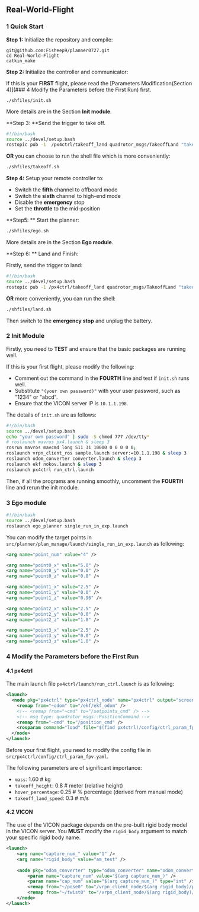 ## Real-World-Flight

### 1  Quick Start

**Step 1:** Initialize the repository and compile:

```shell
git@github.com:Fisheep9/planner0727.git
cd Real-World-Flight
catkin_make
```



**Step 2:** Initialize the controller and communicator:

If this is your **FIRST** flight, please read the [Parameters Modification(Section 4)](### 4  Modify the Parameters before the First Run) first.

```shell
./shfiles/init.sh
```

More details are in the Section **Init module**.



**Step 3: **Send the trigger to take off.

```sh
#!/bin/bash
source ../devel/setup.bash
rostopic pub -1  /px4ctrl/takeoff_land quadrotor_msgs/TakeoffLand "takeoff_land_cmd: 1"
```

**OR** you can choose to run the shell file which is more conveniently:

```sh
./shfiles/takeoff.sh
```



**Step 4:** Setup your remote controller to:

- Switch the **fifth** channel to offboard mode
- Switch the **sixth** channel to high-end mode
- Disable the **emergency** stop
- Set the **throttle** to the mid-position



**Step5: ** Start the planner:

```sh
./shfiles/ego.sh
```

More details are in the Section **Ego module**.



**Step 6: ** Land and Finish:

Firstly, send the trigger to land:

```sh
#!/bin/bash
source ../devel/setup.bash
rostopic pub -1 /px4ctrl/takeoff_land quadrotor_msgs/TakeoffLand "takeoff_land_cmd: 2"
```

**OR** more conveniently, you can run the shell:

```sh
./shfiles/land.sh
```

Then switch to the **emergency stop** and unplug the battery.



### 2 Init Module

Firstly, you need to **TEST** and ensure that the basic packages are running well.

If this is your first flight, please modify the following:

- Comment out the command in the **FOURTH** line and test if `init.sh` runs well.
- Substitute `"(your own password)"` with your user password, such as "1234" or "abcd".
- Ensure that the VICON server IP is `10.1.1.198`.

The details of `init.sh` are as follows:

```sh
#!/bin/bash
source ../devel/setup.bash
echo "your own password" | sudo -S chmod 777 /dev/tty*
# roslaunch mavros px4.launch & sleep 3
rosrun mavros mavcmd long 511 31 10000 0 0 0 0 0;
roslaunch vrpn_client_ros sample.launch server:=10.1.1.198 & sleep 3
roslaunch odom_converter converter.launch & sleep 3
roslaunch ekf nokov.launch & sleep 3
roslaunch px4ctrl run_ctrl.launch 
```

Then, if all the programs are running smoothly, uncomment the **FOURTH** line and rerun the init module.



### 3  Ego module

```sh
#!/bin/bash
source ../devel/setup.bash
roslaunch ego_planner single_run_in_exp.launch 
```

You can modify the target points in `src/planner/plan_manage/launch/single_run_in_exp.launch` as following:

```xml
<arg name="point_num" value="4" />

<arg name="point0_x" value="5.0" />
<arg name="point0_y" value="0.0" />
<arg name="point0_z" value="0.8" />

<arg name="point1_x" value="2.5" />
<arg name="point1_y" value="0.0" />
<arg name="point1_z" value="0.96" />

<arg name="point2_x" value="2.5" />
<arg name="point2_y" value="0.0" />
<arg name="point2_z" value="1.0" />

<arg name="point3_x" value="2.5" />
<arg name="point3_y" value="0.0" />
<arg name="point3_z" value="1.0" />
```





### 4  Modify the Parameters before the First Run

#### 4.1 px4ctrl

The main launch file `px4ctrl/launch/run_ctrl.launch`  is as following:

```xml
<launch>
  <node pkg="px4ctrl" type="px4ctrl_node" name="px4ctrl" output="screen">
    <remap from="~odom" to="/ekf/ekf_odom" />
    <!-- <remap from="~cmd" to="/setpoints_cmd" /> -->
  	<!-- msg type: quadrotor_msgs::PositionCommand -->
    <remap from="~cmd" to="/position_cmd" /> 
    <rosparam command="load" file="$(find px4ctrl)/config/ctrl_param_fpv.yaml" />
  </node>
</launch>
```

Before your first flight, you need to modify the config file in `src/px4ctrl/config/ctrl_param_fpv.yaml`.

The following parameters are of significant importance:

- `mass`: 1.60 	# kg
- `takeoff_height`: 0.8     # meter (relative height)
- `hover_percentage`: 0.25    # % percentage (derived from manual mode)
- `takeoff_land_speed`: 0.3    # m/s

#### 4.2 VICON

The use of the VICON package depends on the pre-built rigid body model in the VICON server. You **MUST** modify the `rigid_body` argument to match your specific rigid body name.

```xml
<launch>
    <arg name="capture_num_" value="1" />
    <arg name="rigid_body" value="am_test" />
	
    <node pkg="odom_converter" type="odom_converter" name="odom_converter" output="screen">
        <param name="capture_num" value="$(arg capture_num_)" />
        <param name="cap_num" value="$(arg capture_num_)" type="int" />
        <remap from="~/pose0" to="/vrpn_client_node/$(arg rigid_body)/pose" />
        <remap from="~/twist0" to="/vrpn_client_node/$(arg rigid_body)/twist" />
    </node>
</launch>
```





